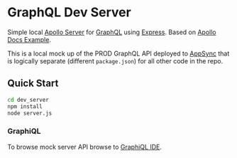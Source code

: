 # GraphQL Dev Server

Simple local [Apollo Server](https://www.apollographql.com/server/) for [GraphQL](https://graphql.org/) using [Express](https://expressjs.com/).  Based on [Apollo Docs Example](https://www.apollographql.com/docs/apollo-server/example.html).

This is a local mock up of the PROD GraphQL API deployed to [AppSync](???) that is logically separate (different `package.json`) for all other code in the repo.

## Quick Start

```bash
cd dev_server
npm install
node server.js
```

### GraphiQL

To browse mock server API browse to [GraphiQL IDE](localhost:3000/graphiql).